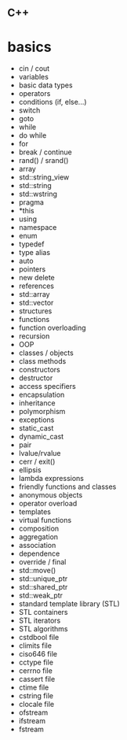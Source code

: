## C++
# basics
- cin / cout
- variables
- basic data types
- operators
- conditions (if, else...)
- switch
- goto
- while
- do while
- for
- break / continue
- rand() / srand()
- array
- std::string_view
- std::string
- std::wstring
- pragma
- *this
- using
- namespace
- enum
- typedef
- type alias
- auto
- pointers
- new delete
- references
- std::array
- std::vector
- structures
- functions
- function overloading
- recursion
- OOP
- classes / objects
- class methods
- constructors
- destructor
- access specifiers
- encapsulation
- inheritance
- polymorphism
- exceptions
- static_cast
- dynamic_cast
- pair
- lvalue/rvalue
- cerr / exit()
- ellipsis
- lambda expressions
- friendly functions and classes
- anonymous objects
- operator overload
- templates
- virtual functions
- composition
- aggregation
- association
- dependence
- override / final
- std::move()
- std::unique_ptr
- std::shared_ptr
- std::weak_ptr
- standard template library (STL)
- STL containers
- STL iterators
- STL algorithms
- cstdbool file
- climits file
- ciso646 file
- cctype file
- cerrno file
- cassert file
- ctime file
- cstring file
- clocale file
- ofstream
- ifstream
- fstream
